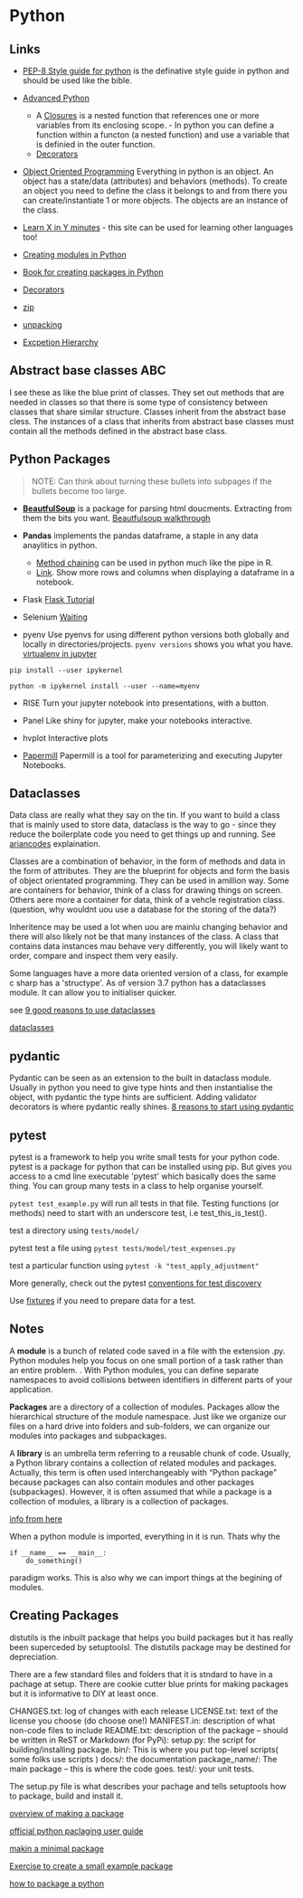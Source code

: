 # Python

## Links

* [PEP-8 Style guide for python](https://www.python.org/dev/peps/pep-0008/#a-foolish-consistency-is-the-hobgoblin-of-little-minds) is the definative style guide in python and should be used like the bible. 

* [Advanced Python](https://www.pythontutorial.net/advanced-python/)
    * A [Closures](https://www.pythontutorial.net/advanced-python/python-closures/) is a nested function that references one or more variables from its enclosing scope. - In python you can define a function within a functon (a nested function) and use a variable that is definied in the outer function.
    * [Decorators](https://www.pythontutorial.net/advanced-python/python-decorators/)

* [Object Oriented Programming](https://www.pythontutorial.net/python-oop/)
Everything in python is an object. An object has a state/data (attributes) and behaviors (methods). To create an object you need to define the class it belongs to and from there you can create/instantiate 1 or more objects. The objects are an instance of the class.

* [Learn X in Y minutes](https://learnxinyminutes.com/docs/python/) - this site can be used for learning other languages too!

* [Creating modules in Python](https://docs.python.org/3/tutorial/modules.html)

* [Book for creating packages in Python](https://py-pkgs.org/01-introduction)

* [Decorators](https://www.youtube.com/watch?v=tfCz563ebsU\&ab\_channel=TechWithTim)

* [zip](https://careerkarma.com/blog/python-zip/)

* [unpacking](https://stackabuse.com/unpacking-in-python-beyond-parallel-assignment/)

* [Excpetion Hierarchy](https://docs.python.org/2/library/exceptions.html#exception-hierarchy)

## Abstract base classes ABC
I see these as like the blue print of classes. They set out methods that are needed in classes so that there is some type of consistency between classes that share similar structure. Classes inherit from the abstract base cless. The instances of a class that inherits from abstract base classes must contain all the methods defined in the abstract base class. 

## Python Packages
> NOTE: Can think about turning these bullets into subpages if the bullets become too large.

* [**BeautfulSoup**](https://www.crummy.com/software/BeautifulSoup/bs4/doc/) is a package for parsing html doucments. Extracting from them the bits you want. 
[Beautfulsoup walkthrough](https://www.digitalocean.com/community/tutorials/how-to-work-with-web-data-using-requests-and-beautiful-soup-with-python-3)

* **Pandas** implements the pandas dataframe, a staple in any data anaylitics in python.
  * [Method chaining](https://towardsdatascience.com/the-unreasonable-effectiveness-of-method-chaining-in-pandas-15c2109e3c69) can be used in python much like the pipe in R.
  * [Link](https://towardsdatascience.com/how-to-show-all-columns-rows-of-a-pandas-dataframe-c49d4507fcf). Show more rows and columns when displaying a dataframe in a notebook. 

* Flask
[Flask Tutorial](https://blog.miguelgrinberg.com/post/the-flask-mega-tutorial-part-i-hello-world)


* Selenium
[Waiting](https://selenium-python.readthedocs.io/waits.html)

* pyenv
Use pyenvs for using different python versions both globally and locally in directories/projects.
```pyenv versions``` shows you what you have.
[virtualenv in jupyter ](https://janakiev.com/blog/jupyter-virtual-envs/)

```
pip install --user ipykernel

python -m ipykernel install --user --name=myenv
 ```

 * RISE
 Turn your jupyter notebook into presentations, with a button. 

 * Panel
 Like shiny for jupyter, make your notebooks interactive.

* hvplot
Interactive plots

* [Papermill](https://papermill.readthedocs.io/en/latest/)
Papermill is a tool for parameterizing and executing Jupyter Notebooks.

## Dataclasses

Data class are really what they say on the tin. If you want to build a class that is mainly used to store data, dataclass is the way to go - since they reduce the boilerplate code you need to get things up and running. See [ariancodes](https://www.youtube.com/watch?v=vRVVyl9uaZc) explaination.

Classes are a combination of behavior, in the form of methods and data in the form of attributes. They are the blueprint for objects and form the basis of object orientated programming. They can be used in amillion way. Some are containers for behavior, think of a class for drawing things on screen. Others aere more a container for data, think of a vehcle registration class. (question, why wouldnt uou use a database for the storing of the data?)

Inheritence may be used a lot when uou are mainlu changing behavior and there will also likely not be that many instances of the class. A class that contains data instances mau behave very differently, you will likely want to order, compare and inspect them very easily.

Some languages have a more data oriented version of a class, for example c sharp has a 'structype'. As of version 3.7 python has a dataclasses module. It can allow you to initialiser quicker. 

see [9 good reasons to use dataclasses](https://towardsdatascience.com/9-reasons-why-you-should-start-using-python-dataclasses-98271adadc66)

[dataclasses](https://realpython.com/python-data-classes/#alternatives-to-data-classes)

## pydantic

Pydantic can be seen as an extension to the built in dataclass module. 
Usually in python you need to give type hints and then instantialise the object, with pydantic the type hints are sufficient.
Adding validator decorators is where pydantic really shines.
[8 reasons to start using pydantic](https://towardsdatascience.com/8-reasons-to-start-using-pydantic-to-improve-data-parsing-and-validation-4f437eae7678)



## pytest
pytest is a framework to help you write small tests for your python code. pytest is a package for python that can be installed using pip. But gives you access to a cmd line executable 'pytest' which basically does the same thing. You can group many tests in a class to help organise yourself.

```pytest test_example.py``` will run all tests in that file. Testing functions (or methods) need to start with an underscore test, i.e test_this_is_test().

test a directory using
`tests/model/`

pytest test a file using 
```pytest tests/model/test_expenses.py```

test a particular function using
```pytest -k "test_apply_adjustment"```

More generally, check out the pytest [conventions for test discovery](https://docs.pytest.org/en/6.2.x/goodpractices.html#test-discovery)

Use [fixtures](https://docs.pytest.org/en/6.2.x/fixture.html#fixtures) if you need to prepare data for a test.

## Notes

A **module** is a bunch of related code saved in a file with the extension .py. Python modules help you focus on one small portion of a task rather than an entire problem. . With Python modules, you can define separate namespaces to avoid collisions between identifiers in different parts of your application.

**Packages** are a directory of a collection of modules. Packages allow the hierarchical structure of the module namespace. Just like we organize our files on a hard drive into folders and sub-folders, we can organize our modules into packages and subpackages.

A **library** is an umbrella term referring to a reusable chunk of code. Usually, a Python library contains a collection of related modules and packages. Actually, this term is often used interchangeably with “Python package” because packages can also contain modules and other packages (subpackages). However, it is often assumed that while a package is a collection of modules, a library is a collection of packages.

[info from here](https://learnpython.com/blog/python-modules-packages-libraries-frameworks/)

When a python module is imported, everything in it is run. Thats why the 
```
if __name__ == __main__:
    do_something()

```
paradigm works. This is also why we can import things at the begining of modules. 

## Creating Packages

distutils is the inbuilt package that helps you build packages but it has really been superceded by setuptoolsl. The distutils package may be destined for depreciation. 

There are a few standard files and folders that it is stndard to have in a pachage at setup. There are cookie cutter blue prints for making packages but it is informative to DIY at least once.

CHANGES.txt: log of changes with each release
LICENSE.txt: text of the license you choose (do choose one!)
MANIFEST.in: description of what non-code files to include
README.txt: description of the package – should be written in ReST or Markdown (for PyPi):
setup.py: the script for building/installing package.
bin/: This is where you put top-level scripts( some folks use scripts )
docs/: the documentation
package_name/: The main package – this is where the code goes.
test/: your unit tests. 

The setup.py file is what describes your pachage and tells setuptools how to package, build and install it.

[overview of making a package](https://betterscientificsoftware.github.io/python-for-hpc/tutorials/python-pypi-packaging/)

[official python paclaging user guide](https://packaging.python.org/en/latest/)

[makin a minimal package](https://python-packaging.readthedocs.io/en/latest/minimal.html)

[Exercise to create a small example package](https://python-packaging-tutorial.readthedocs.io/en/latest/setup_py.html#exercise-a-small-example-package)

[how to package a python](https://py-pkgs.org/03-how-to-package-a-python)

